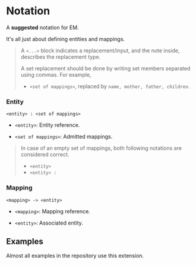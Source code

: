 # Notation

A **suggested** notation for EM.

It's all just about defining entities and mappings.

> A `<...>` block indicates a replacement/input, and the note inside, describes the replacement type.
>
> A set replacement should be done by writing set members separated using commas. For example,
>
> - `<set of mappings>`, replaced by `name, mother, father, children`.

### Entity

`<entity> : <set of mappings>`

- `<entity>`: Entity reference.

- `<set of mappings>`: Admitted mappings.

> In case of an empty set of mappings, both following notations are considered correct.
>
> - `<entity>`
> - `<entity> :`

### Mapping

`<mapping> -> <entity>`

- `<mapping>`: Mapping reference.

- `<entity>`: Associated entity.

## Examples

Almost all examples in the repository use this extension.
